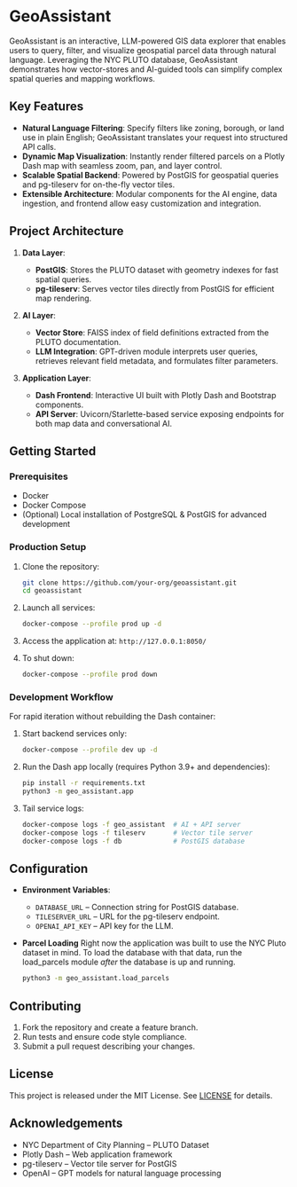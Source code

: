 # GeoAssistant

GeoAssistant is an interactive, LLM-powered GIS data explorer that enables users to query, filter, and visualize geospatial parcel data through natural language. Leveraging the NYC PLUTO database, GeoAssistant demonstrates how vector-stores and AI-guided tools can simplify complex spatial queries and mapping workflows.

## Key Features

* **Natural Language Filtering**: Specify filters like zoning, borough, or land use in plain English; GeoAssistant translates your request into structured API calls.
* **Dynamic Map Visualization**: Instantly render filtered parcels on a Plotly Dash map with seamless zoom, pan, and layer control.
* **Scalable Spatial Backend**: Powered by PostGIS for geospatial queries and pg-tileserv for on-the-fly vector tiles.
* **Extensible Architecture**: Modular components for the AI engine, data ingestion, and frontend allow easy customization and integration.

## Project Architecture

1. **Data Layer**:

   * **PostGIS**: Stores the PLUTO dataset with geometry indexes for fast spatial queries.
   * **pg-tileserv**: Serves vector tiles directly from PostGIS for efficient map rendering.

2. **AI Layer**:

   * **Vector Store**: FAISS index of field definitions extracted from the PLUTO documentation.
   * **LLM Integration**: GPT-driven module interprets user queries, retrieves relevant field metadata, and formulates filter parameters.

3. **Application Layer**:

   * **Dash Frontend**: Interactive UI built with Plotly Dash and Bootstrap components.
   * **API Server**: Uvicorn/Starlette-based service exposing endpoints for both map data and conversational AI.

## Getting Started

### Prerequisites

* Docker
* Docker Compose
* (Optional) Local installation of PostgreSQL & PostGIS for advanced development

### Production Setup

1. Clone the repository:

   ```bash
   git clone https://github.com/your-org/geoassistant.git
   cd geoassistant
   ```
2. Launch all services:

   ```bash
   docker-compose --profile prod up -d
   ```
3. Access the application at:
   `http://127.0.0.1:8050/`
4. To shut down:

   ```bash
   docker-compose --profile prod down
   ```

### Development Workflow

For rapid iteration without rebuilding the Dash container:

1. Start backend services only:

   ```bash
   docker-compose --profile dev up -d
   ```
2. Run the Dash app locally (requires Python 3.9+ and dependencies):

   ```bash
   pip install -r requirements.txt
   python3 -m geo_assistant.app
   ```
3. Tail service logs:

   ```bash
   docker-compose logs -f geo_assistant  # AI + API server
   docker-compose logs -f tileserv       # Vector tile server
   docker-compose logs -f db             # PostGIS database
   ```

## Configuration

* **Environment Variables**:

  * `DATABASE_URL` – Connection string for PostGIS database.
  * `TILESERVER_URL` – URL for the pg-tileserv endpoint.
  * `OPENAI_API_KEY` – API key for the LLM.

* **Parcel Loading**
    Right now the application was built to use the NYC Pluto dataset in mind. To load the database with that data, run the load_parcels module *after* the database is up and running.

    ```bash
    python3 -m geo_assistant.load_parcels
    ```

## Contributing

1. Fork the repository and create a feature branch.
2. Run tests and ensure code style compliance.
3. Submit a pull request describing your changes.

## License

This project is released under the MIT License. See [LICENSE](LICENSE) for details.

## Acknowledgements

* NYC Department of City Planning – PLUTO Dataset
* Plotly Dash – Web application framework
* pg-tileserv – Vector tile server for PostGIS
* OpenAI – GPT models for natural language processing
